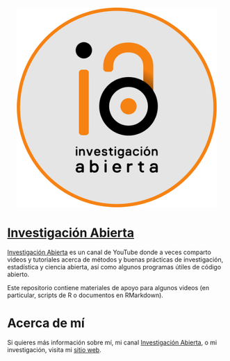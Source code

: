<p align="center">
  <img width="460" src="https://github.com/JDLeongomez/Investigacion_Abierta/blob/main/Logo-IA-c%C3%ADrculo.png">
</p>

# [Investigación Abierta](https://www.youtube.com/user/juanleongomez)

[Investigación Abierta](https://www.youtube.com/user/juanleongomez) es un canal de YouTube donde a veces comparto videos y tutoriales acerca de métodos y buenas prácticas de investigación, estadística y ciencia abierta, así como algunos programas útiles de código abierto.

Este repositorio contiene materiales de apoyo para algunos videos (en particular, scripts de R o documentos en RMarkdown).

# Acerca de mí

Si quieres más información sobre mí, mi canal [Investigación Abierta](https://www.youtube.com/user/juanleongomez), o mi investigación, visita mi [sitio web](https://jdleongomez.info/es/).

